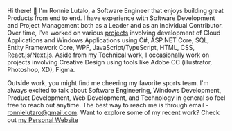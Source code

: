 Hi there! 👋 I'm Ronnie Lutalo, a Software Engineer that enjoys building great Products from end to end. I have experience with Software Development and Project Management both as a Leader and as an Individual Contributor. Over time, I've worked on various [projects](https://ronnielutalo.github.io/projects) involving development of Cloud Applications and Windows Applications using C#, ASP.NET Core, SQL, Entity Framework Core, WPF, JavaScript/TypeScript, HTML, CSS, React.js/Next.js. Aside from my Technical work, I occasionally work on projects involving Creative Design using tools like Adobe CC (illustrator, Photoshop, XD), Figma.

Outside work, you might find me cheering my favorite sports team. I'm always excited to talk about Software Engineering, Windows Development, Product Development, Web Development, and Technology in general so feel free to reach out anytime. The best way to reach me is through email - ronnielutaro@gmail.com. Want to explore some of my recent work? Check out [my Personal Website](https://ronnielutalo.github.io/)
